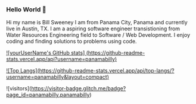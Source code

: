 ### Hello World 👋
Hi my name is Bill Sweeney I am from Panama City, Panama and currently live in Austin, TX. I am a aspiring software engineer transistioning from Water Resources Engineering field to Software / Web Development. I enjoy coding and finding solutions to problems using code. 

<!--
**panamabilly/panamabilly** is a ✨ _special_ ✨ repository because its `README.md` (this file) appears on your GitHub profile.

Here are some ideas to get you started:

- 🔭 I’m currently working on ...
- 🌱 I’m currently learning ...
- 👯 I’m looking to collaborate on ...
- 🤔 I’m looking for help with ...
- 💬 Ask me about ...
- 📫 How to reach me: ...
- 😄 Pronouns: ...
- ⚡ Fun fact: ...
-->

[![yourUserName's GitHub stats] <img align="center"/>(https://github-readme-stats.vercel.app/api?username=panamabilly)](https://github.com/panamabilly/github-readme-stats)

[![Top Langs]<img align="center"/>(https://github-readme-stats.vercel.app/api/top-langs/?username=panamabilly&layout=compact)](https://github.com/panamabilly/github-readme-stats)

![visitors]<img align="center"/>(https://visitor-badge.glitch.me/badge?page_id=panamabilly.panamabilly)
